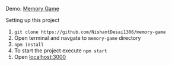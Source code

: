 Demo: [Memory Game](https://angular-wycfzb.stackblitz.io)

Setting up this project

1. `git clone https://github.com/NishantDesai1306/memory-game`
2. Open terminal and navgate to `memory-game` directory
3. `npm install`
4. To start the project execute `npm start`
5. Open [localhost:3000](https://localhost:3000)
